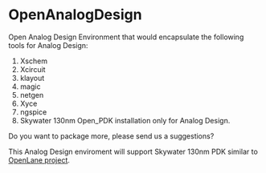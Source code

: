# OpenAnalogDesign

Open Analog Design Environment that would encapsulate the following tools for Analog Design:

1. Xschem
2. Xcircuit
3. klayout
4. magic
5. netgen
6. Xyce
7. ngspice
8. Skywater 130nm Open_PDK installation only for Analog Design.

Do you want to package more, please send us a suggestions?

This Analog Design enviroment will support Skywater 130nm PDK similar to [OpenLane project](https://github.com/The-OpenROAD-Project/OpenLane).


